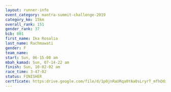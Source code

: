 ```yaml
---
layout: runner-info 
event_category: mantra-summit-challenge-2019 
category_km: 15km 
overall_rank: 151
gender_rank: 37
bib: 801
first_name: Ika Rosalia
last_name: Rachmawati
gender: F
team_name: 
start: Sun, 06-15-00 am
mbah_kamad: Sun, 07-14-22 am
finish: Sun, 10-02-02 am
race_time: 3-47-02
status: FINISHER
certficate: https:drive.google.com/file/d/1pOjnRaURqa0YAa0sLryrT_mfhQdx9Dgp/view?usp=sharing
---
```

